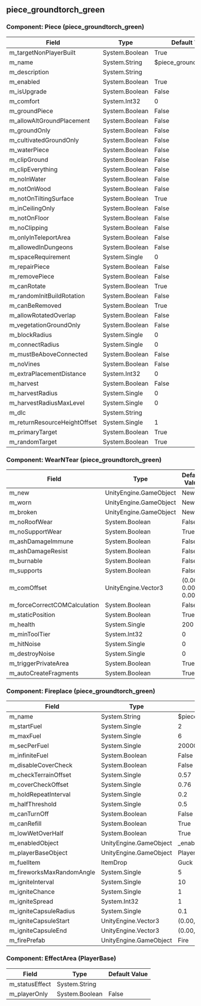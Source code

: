 ## piece_groundtorch_green

### Component: Piece (piece_groundtorch_green)

|Field|Type|Default Value|
|-----|----|-------------|
|m_targetNonPlayerBuilt|System.Boolean|True|
|m_name|System.String|$piece_groundtorchgreen|
|m_description|System.String||
|m_enabled|System.Boolean|True|
|m_isUpgrade|System.Boolean|False|
|m_comfort|System.Int32|0|
|m_groundPiece|System.Boolean|False|
|m_allowAltGroundPlacement|System.Boolean|False|
|m_groundOnly|System.Boolean|False|
|m_cultivatedGroundOnly|System.Boolean|False|
|m_waterPiece|System.Boolean|False|
|m_clipGround|System.Boolean|False|
|m_clipEverything|System.Boolean|False|
|m_noInWater|System.Boolean|False|
|m_notOnWood|System.Boolean|False|
|m_notOnTiltingSurface|System.Boolean|True|
|m_inCeilingOnly|System.Boolean|False|
|m_notOnFloor|System.Boolean|False|
|m_noClipping|System.Boolean|False|
|m_onlyInTeleportArea|System.Boolean|False|
|m_allowedInDungeons|System.Boolean|False|
|m_spaceRequirement|System.Single|0|
|m_repairPiece|System.Boolean|False|
|m_removePiece|System.Boolean|False|
|m_canRotate|System.Boolean|True|
|m_randomInitBuildRotation|System.Boolean|False|
|m_canBeRemoved|System.Boolean|True|
|m_allowRotatedOverlap|System.Boolean|False|
|m_vegetationGroundOnly|System.Boolean|False|
|m_blockRadius|System.Single|0|
|m_connectRadius|System.Single|0|
|m_mustBeAboveConnected|System.Boolean|False|
|m_noVines|System.Boolean|False|
|m_extraPlacementDistance|System.Int32|0|
|m_harvest|System.Boolean|False|
|m_harvestRadius|System.Single|0|
|m_harvestRadiusMaxLevel|System.Single|0|
|m_dlc|System.String||
|m_returnResourceHeightOffset|System.Single|1|
|m_primaryTarget|System.Boolean|True|
|m_randomTarget|System.Boolean|True|

### Component: WearNTear (piece_groundtorch_green)

|Field|Type|Default Value|
|-----|----|-------------|
|m_new|UnityEngine.GameObject|New|
|m_worn|UnityEngine.GameObject|New|
|m_broken|UnityEngine.GameObject|New|
|m_noRoofWear|System.Boolean|False|
|m_noSupportWear|System.Boolean|True|
|m_ashDamageImmune|System.Boolean|False|
|m_ashDamageResist|System.Boolean|False|
|m_burnable|System.Boolean|False|
|m_supports|System.Boolean|False|
|m_comOffset|UnityEngine.Vector3|(0.00, 0.00, 0.00)|
|m_forceCorrectCOMCalculation|System.Boolean|False|
|m_staticPosition|System.Boolean|True|
|m_health|System.Single|200|
|m_minToolTier|System.Int32|0|
|m_hitNoise|System.Single|0|
|m_destroyNoise|System.Single|0|
|m_triggerPrivateArea|System.Boolean|True|
|m_autoCreateFragments|System.Boolean|True|

### Component: Fireplace (piece_groundtorch_green)

|Field|Type|Default Value|
|-----|----|-------------|
|m_name|System.String|$piece_groundtorchgreen|
|m_startFuel|System.Single|2|
|m_maxFuel|System.Single|6|
|m_secPerFuel|System.Single|20000|
|m_infiniteFuel|System.Boolean|False|
|m_disableCoverCheck|System.Boolean|False|
|m_checkTerrainOffset|System.Single|0.57|
|m_coverCheckOffset|System.Single|0.76|
|m_holdRepeatInterval|System.Single|0.2|
|m_halfThreshold|System.Single|0.5|
|m_canTurnOff|System.Boolean|False|
|m_canRefill|System.Boolean|True|
|m_lowWetOverHalf|System.Boolean|True|
|m_enabledObject|UnityEngine.GameObject|_enabled|
|m_playerBaseObject|UnityEngine.GameObject|PlayerBase|
|m_fuelItem|ItemDrop|Guck|
|m_fireworksMaxRandomAngle|System.Single|5|
|m_igniteInterval|System.Single|10|
|m_igniteChance|System.Single|1|
|m_igniteSpread|System.Int32|1|
|m_igniteCapsuleRadius|System.Single|0.1|
|m_igniteCapsuleStart|UnityEngine.Vector3|(0.00, 0.65, 0.00)|
|m_igniteCapsuleEnd|UnityEngine.Vector3|(0.00, 1.00, 0.00)|
|m_firePrefab|UnityEngine.GameObject|Fire|

### Component: EffectArea (PlayerBase)

|Field|Type|Default Value|
|-----|----|-------------|
|m_statusEffect|System.String||
|m_playerOnly|System.Boolean|False|

